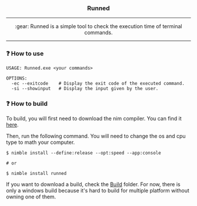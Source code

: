 <h3 align="center">Runned</h3>

---

<p align="center">:gear: Runned is a simple tool to check the execution time of terminal commands.</p>

---

### :question: How to use

~~~
USAGE: Runned.exe <your commands>

OPTIONS:
  -ec --exitcode    # Display the exit code of the executed command.
  -si --showinput   # Display the input given by the user.
~~~

### :question: How to build

To build, you will first need to download the nim compiler. You can find it [here](https://nim-lang.org/install.html).

Then, run the following command. You will need to change the os and cpu type to math your computer.

```shell
$ nimble install --define:release --opt:speed --app:console

# or

$ nimble install runned
```

If you want to download a build, check the <a href="./Build/">Build</a> folder. For now, there is only a windows build because it's hard to build for multiple platform without owning one of them.
